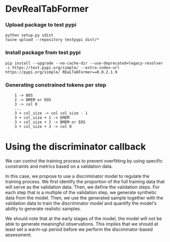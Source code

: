 # DevRealTabFormer


### Upload package to test pypi

```
python setup.py sdist
twine upload --repository testpypi dist/*
```

### Install package from test pypi
```
pip install --upgrade --no-cache-dir --use-deprecated=legacy-resolver -i https://test.pypi.org/simple/ --extra-index-url https://pypi.org/simple/ REaLTabFormer==0.0.2.1.9
```


### Generating constrained tokens per step
```
    1 -> BOS
    2 -> BMEM or EOS
    3 -> col 0
    ...
    3 + col_size -> col col_size - 1
    3 + col_size + 1 -> EMEM
    3 + col_size + 2 -> BMEM or EOS
    3 + col_size + 3 -> col 0
```


# Using the discriminator callback

We can control the training process to prevent overfitting by using specific constraints and metrics based on a validation data.

In this case, we propose to use a discriminator model to regulate the training process. We first identify the proportion of the full training data that will serve as the validation data. Then, we define the validation steps. For each step that is a multiple of the validation step, we generate synthetic data from the model. Then, we use the generated sample together with the validation data to train the discriminator model and quantify the model's ability to generate realistic samples.

We should note that at the early stages of the model, the model will not be able to generate meaningful observations. This implies that we should at least set a warm-up period before we perform the disciminator-based assessment.
